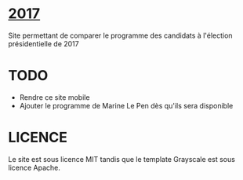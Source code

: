 # [2017](https://unicorn.mrtino.eu/2017)
Site permettant de comparer le programme des candidats à l'élection présidentielle de 2017

# TODO

* Rendre ce site mobile
* Ajouter le programme de Marine Le Pen dès qu'ils sera disponible

# LICENCE
Le site est sous licence MIT tandis que le template Grayscale est sous licence Apache.
